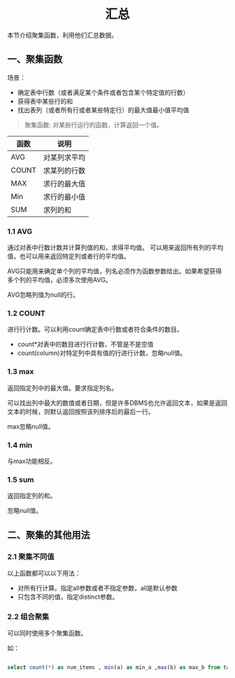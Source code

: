 # <center>汇总</center>

本节介绍聚集函数，利用他们汇总数据。

## 一、聚集函数

场景：
- 确定表中行数（或者满足某个条件或者包含某个特定值的行数）
- 获得表中某些行的和
- 找出表列（或者所有行或者某些特定行）的最大值最小值平均值

> 聚集函数: 对某些行运行的函数，计算返回一个值。

|函数|说明|
|----|----|
|AVG|对某列求平均|
|COUNT|求某列的行数|
|MAX|求行的最大值|
|Min|求行的最小值|
|SUM|求列的和|

### 1.1 AVG

通过对表中行数计数并计算列值的和，求得平均值。
可以用来返回所有列的平均值，也可以用来返回特定列或者行的平均值。

AVG只能用来确定单个列的平均值，列名必须作为函数参数给出。如果希望获得多个列的平均值，必须多次使用AVG。

AVG忽略列值为null的行。

### 1.2 COUNT

进行行计数。可以利用count确定表中行数或者符合条件的数目。

- count*对表中的数目进行行计数，不管是不是空值
- count(column)对特定列中具有值的行进行计数，忽略null值。

### 1.3 max

返回指定列中的最大值。要求指定列名。

可以找出列中最大的数值或者日期，但是许多DBMS也允许返回文本，如果是返回文本的时候，则默认返回按照该列排序后的最后一行。

max忽略null值。

### 1.4 min

与max功能相反。

### 1.5 sum

返回指定列的和。

忽略null值。

## 二、聚集的其他用法

### 2.1 聚集不同值

以上函数都可以以下用法：

- 对所有行计算。指定all参数或者不指定参数，all是默认参数
- 只包含不同的值，指定distinct参数。

### 2.2 组合聚集

可以同时使用多个聚集函数。

如：

```sql

select count(*) as num_items , min(a) as min_a ,max(b) as max_b from table_a;
```